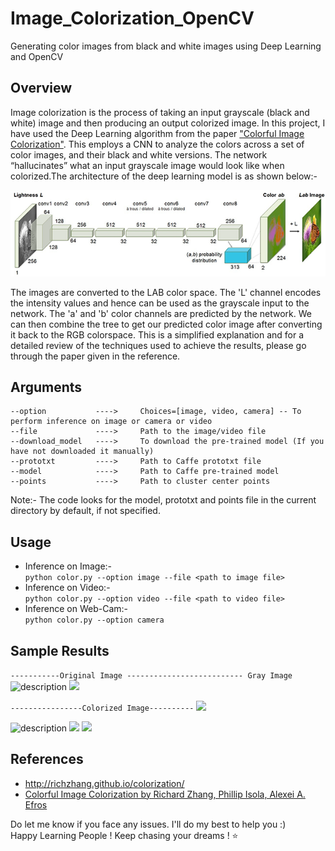 # Image_Colorization_OpenCV
Generating color images from black and white images using Deep Learning and OpenCV

## Overview
Image colorization is the process of taking an input grayscale (black and white) image and then producing an output colorized image.
In this project, I have used the Deep Learning algorithm from the paper ["Colorful Image Colorization"](https://arxiv.org/abs/1603.08511). This employs a CNN to analyze the colors across a set of color images, and their black and white versions. The network “hallucinates” what an input grayscale image would look like when colorized.The architecture of the deep learning model is as shown below:-

![Architecture](bw_colorization_opencv_arch.png)

The images are converted to the LAB color space. The 'L' channel encodes the intensity values and hence can be used as the grayscale input to the network. The 'a' and 'b' color channels are predicted by the network. We can then combine the tree to get our predicted color image after converting it back to the RGB colorspace. This is a simplified explanation and for a detailed review of the techniques used to achieve the results, please go through the paper given in the reference.

## Arguments
```
--option           ---->     Choices=[image, video, camera] -- To perform inference on image or camera or video  
--file             ---->     Path to the image/video file  
--download_model   ---->     To download the pre-trained model (If you have not downloaded it manually) 
--prototxt         ---->     Path to Caffe prototxt file  
--model            ---->     Path to Caffe pre-trained model  
--points           ---->     Path to cluster center points  
```
Note:- The code looks for the model, prototxt and points file in the current directory by default, if not specified.

## Usage
* Inference on Image:-  
`python color.py --option image --file <path to image file>`
* Inference on Video:-  
`python color.py --option video --file <path to video file>`
* Inference on Web-Cam:-  
`python color.py --option camera`

## Sample Results
```-----------Original Image -------------------------- Gray Image ```  
<img src ='Test_Images/beach_original.jpg' alt="description" width = 300 > <img src ='Test_Images/beach_original_gray.png' width = 300>  

```----------------Colorized Image----------```
<img src ='Sample_Results/beach_colorized.png' width = 300>  

<img src ='Test_Images/building_original.jpg' alt="description" width = 300 > <img src ='Test_Images/building_original_gray.png' width = 300> <img src ='Sample_Results/building_colorized.png' width = 300>  

## References
* http://richzhang.github.io/colorization/  
* [Colorful Image Colorization by Richard Zhang, Phillip Isola, Alexei A. Efros](https://arxiv.org/abs/1603.08511)

Do let me know if you face any issues. I'll do my best to help you :)  
Happy Learning People ! Keep chasing your dreams ! ⭐️
